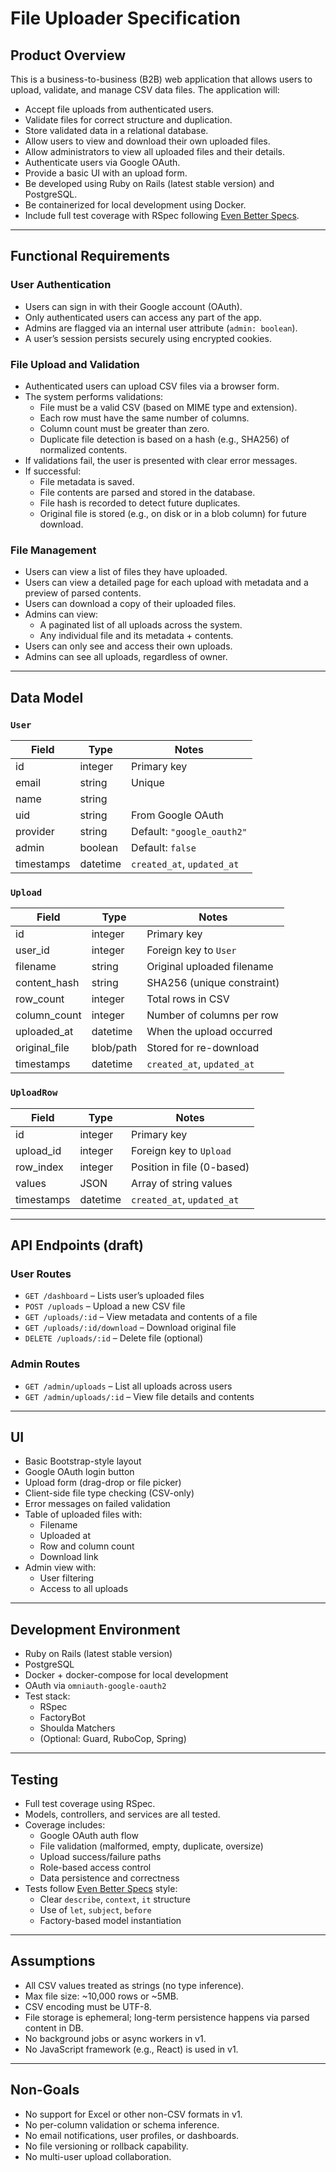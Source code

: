 # File Uploader Specification

## Product Overview

This is a business-to-business (B2B) web application that allows users to upload, validate, and manage CSV data files. The application will:

- Accept file uploads from authenticated users.
- Validate files for correct structure and duplication.
- Store validated data in a relational database.
- Allow users to view and download their own uploaded files.
- Allow administrators to view all uploaded files and their details.
- Authenticate users via Google OAuth.
- Provide a basic UI with an upload form.
- Be developed using Ruby on Rails (latest stable version) and PostgreSQL.
- Be containerized for local development using Docker.
- Include full test coverage with RSpec following [Even Better Specs](https://evenbetterspecs.github.io/).

---

## Functional Requirements

### User Authentication

- Users can sign in with their Google account (OAuth).
- Only authenticated users can access any part of the app.
- Admins are flagged via an internal user attribute (`admin: boolean`).
- A user’s session persists securely using encrypted cookies.

### File Upload and Validation

- Authenticated users can upload CSV files via a browser form.
- The system performs validations:
  - File must be a valid CSV (based on MIME type and extension).
  - Each row must have the same number of columns.
  - Column count must be greater than zero.
  - Duplicate file detection is based on a hash (e.g., SHA256) of normalized contents.
- If validations fail, the user is presented with clear error messages.
- If successful:
  - File metadata is saved.
  - File contents are parsed and stored in the database.
  - File hash is recorded to detect future duplicates.
  - Original file is stored (e.g., on disk or in a blob column) for future download.

### File Management

- Users can view a list of files they have uploaded.
- Users can view a detailed page for each upload with metadata and a preview of parsed contents.
- Users can download a copy of their uploaded files.
- Admins can view:
  - A paginated list of all uploads across the system.
  - Any individual file and its metadata + contents.
- Users can only see and access their own uploads.
- Admins can see all uploads, regardless of owner.

---

## Data Model

### `User`

| Field      | Type      | Notes                          |
|------------|-----------|--------------------------------|
| id         | integer   | Primary key                    |
| email      | string    | Unique                         |
| name       | string    |                                |
| uid        | string    | From Google OAuth              |
| provider   | string    | Default: `"google_oauth2"`     |
| admin      | boolean   | Default: `false`               |
| timestamps | datetime  | `created_at`, `updated_at`     |

### `Upload`

| Field         | Type      | Notes                           |
|---------------|-----------|---------------------------------|
| id            | integer   | Primary key                     |
| user_id       | integer   | Foreign key to `User`           |
| filename      | string    | Original uploaded filename      |
| content_hash  | string    | SHA256 (unique constraint)      |
| row_count     | integer   | Total rows in CSV               |
| column_count  | integer   | Number of columns per row       |
| uploaded_at   | datetime  | When the upload occurred        |
| original_file | blob/path | Stored for re-download          |
| timestamps    | datetime  | `created_at`, `updated_at`      |

### `UploadRow`

| Field      | Type     | Notes                       |
|------------|----------|-----------------------------|
| id         | integer  | Primary key                 |
| upload_id  | integer  | Foreign key to `Upload`     |
| row_index  | integer  | Position in file (0-based)  |
| values     | JSON     | Array of string values      |
| timestamps | datetime | `created_at`, `updated_at`  |

---

## API Endpoints (draft)

### User Routes

- `GET /dashboard` – Lists user’s uploaded files
- `POST /uploads` – Upload a new CSV file
- `GET /uploads/:id` – View metadata and contents of a file
- `GET /uploads/:id/download` – Download original file
- `DELETE /uploads/:id` – Delete file (optional)

### Admin Routes

- `GET /admin/uploads` – List all uploads across users
- `GET /admin/uploads/:id` – View file details and contents

---

## UI

- Basic Bootstrap-style layout
- Google OAuth login button
- Upload form (drag-drop or file picker)
- Client-side file type checking (CSV-only)
- Error messages on failed validation
- Table of uploaded files with:
  - Filename
  - Uploaded at
  - Row and column count
  - Download link
- Admin view with:
  - User filtering
  - Access to all uploads

---

## Development Environment

- Ruby on Rails (latest stable version)
- PostgreSQL
- Docker + docker-compose for local development
- OAuth via `omniauth-google-oauth2`
- Test stack:
  - RSpec
  - FactoryBot
  - Shoulda Matchers
  - (Optional: Guard, RuboCop, Spring)

---

## Testing

- Full test coverage using RSpec.
- Models, controllers, and services are all tested.
- Coverage includes:
  - Google OAuth auth flow
  - File validation (malformed, empty, duplicate, oversize)
  - Upload success/failure paths
  - Role-based access control
  - Data persistence and correctness
- Tests follow [Even Better Specs](https://evenbetterspecs.github.io/) style:
  - Clear `describe`, `context`, `it` structure
  - Use of `let`, `subject`, `before`
  - Factory-based model instantiation

---

## Assumptions

- All CSV values treated as strings (no type inference).
- Max file size: ~10,000 rows or ~5MB.
- CSV encoding must be UTF-8.
- File storage is ephemeral; long-term persistence happens via parsed content in DB.
- No background jobs or async workers in v1.
- No JavaScript framework (e.g., React) is used in v1.

---

## Non-Goals

- No support for Excel or other non-CSV formats in v1.
- No per-column validation or schema inference.
- No email notifications, user profiles, or dashboards.
- No file versioning or rollback capability.
- No multi-user upload collaboration.
